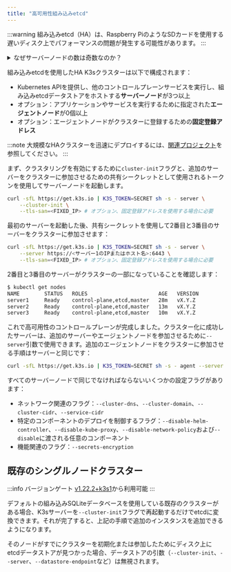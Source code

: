 ```yaml
---
title: "高可用性組み込みetcd"
---
```


:::warning
組み込みetcd（HA）は、Raspberry PiのようなSDカードを使用する遅いディスク上でパフォーマンスの問題が発生する可能性があります。
:::

<details>
<summary>なぜサーバーノードの数は奇数なのか？</summary>

HA組み込みetcdクラスターは、etcdがクォーラムを維持するために奇数のサーバーノードで構成されている必要があります。n台のサーバーを持つクラスターの場合、クォーラムは(n/2)+1です。奇数サイズのクラスターにノードを追加すると、クォーラムに必要なノードの数が常に増加します。奇数サイズのクラスターにノードを追加することは、マシンの数が増えるため一見良さそうに見えますが、クォーラムを失わずに故障できるノードの数は同じであるため、故障耐性は悪化します。
</details>

組み込みetcdを使用したHA K3sクラスターは以下で構成されます：

- Kubernetes APIを提供し、他のコントロールプレーンサービスを実行し、組み込みetcdデータストアをホストする**サーバーノード**が3つ以上
- オプション：アプリケーションやサービスを実行するために指定された**エージェントノード**が0個以上
- オプション：エージェントノードがクラスターに登録するための**固定登録アドレス**

:::note
大規模なHAクラスターを迅速にデプロイするには、[関連プロジェクト](../related-projects.md)を参照してください。
:::

まず、クラスタリングを有効にするために`cluster-init`フラグと、追加のサーバーをクラスターに参加させるための共有シークレットとして使用されるトークンを使用してサーバーノードを起動します。

```bash
curl -sfL https://get.k3s.io | K3S_TOKEN=SECRET sh -s - server \
    --cluster-init \
    --tls-san=<FIXED_IP> # オプション、固定登録アドレスを使用する場合に必要
```

最初のサーバーを起動した後、共有シークレットを使用して2番目と3番目のサーバーをクラスターに参加させます：

```bash
curl -sfL https://get.k3s.io | K3S_TOKEN=SECRET sh -s - server \
    --server https://<サーバー1のIPまたはホスト名>:6443 \
    --tls-san=<FIXED_IP> # オプション、固定登録アドレスを使用する場合に必要
```

2番目と3番目のサーバーがクラスターの一部になっていることを確認します：

```bash
$ kubectl get nodes
NAME        STATUS   ROLES                       AGE   VERSION
server1     Ready    control-plane,etcd,master   28m   vX.Y.Z
server2     Ready    control-plane,etcd,master   13m   vX.Y.Z
server3     Ready    control-plane,etcd,master   10m   vX.Y.Z
```

これで高可用性のコントロールプレーンが完成しました。クラスター化に成功したサーバーは、追加のサーバーやエージェントノードを参加させるために`--server`引数で使用できます。追加のエージェントノードをクラスターに参加させる手順はサーバーと同じです：

```bash
curl -sfL https://get.k3s.io | K3S_TOKEN=SECRET sh -s - agent --server https://<サーバーのIPまたはホスト名>:6443
```

すべてのサーバーノードで同じでなければならないいくつかの設定フラグがあります：

- ネットワーク関連のフラグ：`--cluster-dns`、`--cluster-domain`、`--cluster-cidr`、`--service-cidr`
- 特定のコンポーネントのデプロイを制御するフラグ：`--disable-helm-controller`、`--disable-kube-proxy`、`--disable-network-policy`および`--disable`に渡される任意のコンポーネント
- 機能関連のフラグ：`--secrets-encryption`

## 既存のシングルノードクラスター

:::info バージョンゲート
[v1.22.2+k3s1](https://github.com/k3s-io/k3s/releases/tag/v1.22.2%2Bk3s1)から利用可能
:::

デフォルトの組み込みSQLiteデータベースを使用している既存のクラスターがある場合、K3sサーバーを`--cluster-init`フラグで再起動するだけでetcdに変換できます。それが完了すると、上記の手順で追加のインスタンスを追加できるようになります。

そのノードがすでにクラスターを初期化または参加したためにディスク上にetcdデータストアが見つかった場合、データストアの引数（`--cluster-init`、`--server`、`--datastore-endpoint`など）は無視されます。